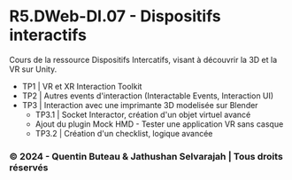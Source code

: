 # R5.DWeb-DI.07 - Dispositifs interactifs
Cours de la ressource Dispositifs Intercatifs, visant à découvrir la 3D et la VR sur Unity.

- TP1 | VR et XR Interaction Toolkit
- TP2 | Autres events d'interaction (Interactable Events, Interaction UI)
- TP3 | Interaction avec une imprimante 3D modelisée sur Blender
    - TP3.1 | Socket Interactor, création d'un objet virtuel avancé
    - Ajout du plugin Mock HMD - Tester une application VR sans casque
    - TP3.2 | Création d'un checklist, logique avancée

### &copy; 2024 - Quentin Buteau & Jathushan Selvarajah | Tous droits réservés
